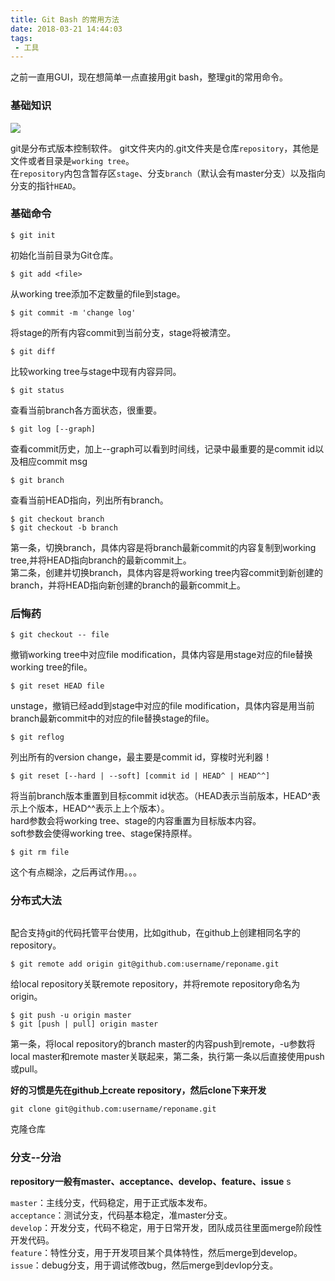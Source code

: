 ```yaml
---
title: Git Bash 的常用方法
date: 2018-03-21 14:44:03
tags:
 - 工具
---
```


之前一直用GUI，现在想简单一点直接用git bash，整理git的常用命令。  

### 基础知识   
![](/assets/blogImgs/git-version-manage.jpg)  

git是分布式版本控制软件。  git文件夹内的.git文件夹是仓库```repository```，其他是文件或者目录是```working tree```。  
在```repository```内包含暂存区```stage```、分支```branch```（默认会有master分支）以及指向分支的指针```HEAD```。  

### 基础命令  

```  
$ git init  
```  
初始化当前目录为Git仓库。  

```  
$ git add <file> 
```  
从working tree添加不定数量的file到stage。 

```  
$ git commit -m 'change log'  
```  
将stage的所有内容commit到当前分支，stage将被清空。  

```  
$ git diff  
```  
比较working tree与stage中现有内容异同。

```  
$ git status  
```  
查看当前branch各方面状态，很重要。  
  
```  
$ git log [--graph]
```  
查看commit历史，加上--graph可以看到时间线，记录中最重要的是commit id以及相应commit msg
  
```  
$ git branch
```  
查看当前HEAD指向，列出所有branch。  

```
$ git checkout branch  
$ git checkout -b branch
```  
第一条，切换branch，具体内容是将branch最新commit的内容复制到working tree,并将HEAD指向branch的最新commit上。  
第二条，创建并切换branch，具体内容是将working tree内容commit到新创建的branch，并将HEAD指向新创建的branch的最新commit上。  

### 后悔药  
```  
$ git checkout -- file
```  
撤销working tree中对应file modification，具体内容是用stage对应的file替换working tree的file。  

```  
$ git reset HEAD file
```  
unstage，撤销已经add到stage中对应的file modification，具体内容是用当前branch最新commit中的对应的file替换stage的file。
  
```  
$ git reflog  
```  
列出所有的version change，最主要是commit id，穿梭时光利器！   


```  
$ git reset [--hard | --soft] [commit id | HEAD^ | HEAD^^]  
```  
将当前branch版本重置到目标commit id状态。（HEAD表示当前版本，HEAD^表示上个版本，HEAD^^表示上上个版本）。  
hard参数会将working tree、stage的内容重置为目标版本内容。  
soft参数会使得working tree、stage保持原样。  

```  
$ git rm file
```  
这个有点糊涂，之后再试作用。。。  

### 分布式大法  
![]()  

配合支持git的代码托管平台使用，比如github，在github上创建相同名字的repository。  
```  
$ git remote add origin git@github.com:username/reponame.git  
```  
给local repository关联remote repository，并将remote repository命名为origin。  

```  
$ git push -u origin master  
$ git [push | pull] origin master
```  
第一条，将local repository的branch master的内容push到remote，-u参数将local master和remote master关联起来，第二条，执行第一条以后直接使用push或pull。  

**好的习惯是先在github上create repository，然后clone下来开发**  

```  
git clone git@github.com:username/reponame.git  
```  
克隆仓库  

### 分支--分治  
**repository一般有master、acceptance、develop、feature、issue**  s

```master```：主线分支，代码稳定，用于正式版本发布。  
```acceptance```：测试分支，代码基本稳定，准master分支。  
```develop```：开发分支，代码不稳定，用于日常开发，团队成员往里面merge阶段性开发代码。  
```feature```：特性分支，用于开发项目某个具体特性，然后merge到develop。  
```issue```：debug分支，用于调试修改bug，然后merge到devlop分支。  



